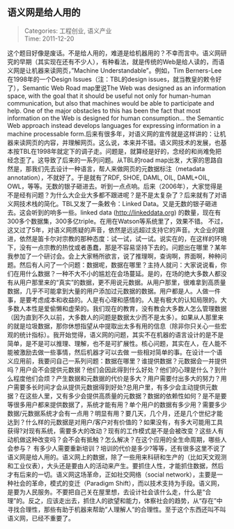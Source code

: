 语义网是给人用的
---
    
> Categories: 工程创业, 语义产业  
> Time: 2011-12-20
    
这个题目好像是废话。不是给人用的，难道是给机器用的？不幸而言中。语义网研究的早期（其实现在还有不少人），有种看法，就是传统的Web是给人读的，而语义网是让机器来读网页，”Machine Understandable”。例如，Tim Berners-Lee在1998年的一个Design Issues（注：TBL的design issues，就当教皇的敕令好了），Semantic Web Road map里说The Web was designed as an information space, with the goal that it should be useful not only for human-human communication, but also that machines would be able to participate and help. One of the major obstacles to this has been the fact that most information on the Web is designed for human consumption… the Semantic Web approach instead develops languages for expressing information in a machine processable form.后来有很多年，对语义网的宣传就是这样讲的：让机器来读网页的内容，并理解网页。这么说，本来并不错。语义网技术的发展，也基本按TBL在1998年就定下的调子走。问题是，就算经是好的，念经的和尚难免把经念歪了。这导致了后来的一系列问题。从TBL的road map出发，大家的思路自然是，那我们先去设计一种语言，帮人来做网页的元数据标注（metadata annotation），不就好了。于是就有了RDF, SHOE, DAML, OIL, DAML+OIL, OWL，等等。无数的银子砸进去。听到一点点响。后来（2006年），大家觉得是不是经有问题？为什么大企业大多都不跟进呢？是不是太复杂了？后来就有了对语义网技术栈的简化。TBL又发了一条敕令：Linked Data。又是无数的银子砸进去。这会听到的响多一些。linked data (http://linkeddata.org) 的数量，现在有300多个数据集，300多亿triple。在用在Watson等系统里了，效果不错。     不过，这又过了5年，对语义网质疑的声音，依然是远远超过支持它的声音。大企业的跟进，依然是笛卡尔对宗教的那种态度：试一试，试一试。说实在的，在这样的环境下，没有一点宗教的热忱或者愚蠢，那是不容易坚持下去的。问题出在哪里？某年我参加了一个研讨会。会上大家畅所欲言，说了推理啊，查询啊，界面啊，种种问题。然后有人问了一个问题：数据呢，数据在哪里？主持人就问：大家说说看，你们在用什么数据？一种不大不小的尴尬在会场蔓延。是的，在场的绝大多数人都没有从用户那里来的“真实”的数据，更不用说元数据。从用户那里，很难拿到高质量数据，几乎不可能拿到大量的用户添加过元数据的数据。用户都是人。人做一件事，是要考虑成本和收益的。人是有心理和感情的。人是有极大的认知局限的。大多数人本性是爱偷懒和虚荣的。我们现在的教育，没有教会大多数人怎么管理数据（因为直到不久以前，大多数人的问题是数据太少而不是太多）。如果从人那里来的就是垃圾数据，那你休想指望从中提取出太多有用的信息（除非你只关心一些宏观的统计指标）。我开始觉得，语义网的问题，其实不在机器的语言设计的是不是简单，是不是可以推理、理解，也不是可扩展性。核心问题，其实在人，在人能不能被激励去做一些事情，然后机器才可以去做 一些相对简单的事。在设计一个语义应用前，我要问自己一系列问题：数据在哪里？谁提供数据？元数据会一并提供吗？用户会不会提供元数据？他们会因此得到什么好处？他们的心理是什么？到什么程度他们会烦？产生数据和元数据的代价是多大？用户需要付出多大的努力？用户需要多长时间才会从提供元数据得到好处?总用户里，有多少会主动提供元数据？在这些人里，又有多少会提供高质量的元数据？数据的依赖性如何？是不是要等很多用户都来提供数据了，系统才能有用？单个用户的数据有多少用？需要多少数据/元数据系统才会有一点用？明显有用？要几天，几个月，还是几个世纪才能达到？什么样的元数据是对用户/客户对有价值的？如果没有，有多大可能用工具获得?对现有系统，需要多大的改动？现有的工作模式是不是会被改变？这些人有动机做这种改变吗？会不会有抵触？怎么解决？在这个应用的全生命周期，哪些人会参与？ 有多少人需要重新培训？培训的代价是多少?等等，还有很多这里不说了语义网是给人用的。语义网上的数据，除了一些用来科研和生产的（比如天文观测和工业仪表），大头还是要由人的活动来产生。要抓住人性，才能抓住数据，然后才有后来的一切。语义网这场革命，正如社交网络（social network），主要是一种社会的革命，模式的变迁（Paradigm Shift），而以技术支持为手段。语义网，是要为人民服务。不要把自己关在屋里想，去设计社会该什么走，什么是“合理”的。反之，应该走出去，抓住人的欲望和能力，体察社会的趋势，从“存在”中寻找合理性，那些有助于机器来帮助”人理解人”的合理性。至于这个东西还叫不叫语义网，已经不重要了。     
    